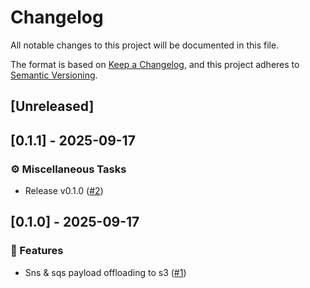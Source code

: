 # Changelog

All notable changes to this project will be documented in this file.

The format is based on [Keep a Changelog](https://keepachangelog.com/en/1.0.0/),
and this project adheres to [Semantic Versioning](https://semver.org/spec/v2.0.0.html).

## [Unreleased]
## [0.1.1] - 2025-09-17

### ⚙️ Miscellaneous Tasks

- Release v0.1.0 ([#2](https://github.com/kairsas/rust-payload-offloading-for-aws/pull/2))
## [0.1.0] - 2025-09-17

### 🚀 Features

- Sns & sqs payload offloading to s3 ([#1](https://github.com/kairsas/rust-payload-offloading-for-aws/pull/1))
